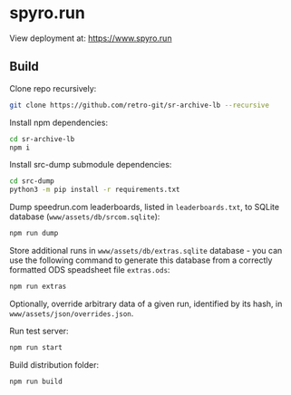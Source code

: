 # spyro.run

View deployment at: https://www.spyro.run

## Build

Clone repo recursively:
```bash
git clone https://github.com/retro-git/sr-archive-lb --recursive
```

Install npm dependencies:
```bash
cd sr-archive-lb
npm i
```

Install src-dump submodule dependencies:
```bash
cd src-dump
python3 -m pip install -r requirements.txt
```

Dump speedrun.com leaderboards, listed in `leaderboards.txt`, to SQLite database (`www/assets/db/srcom.sqlite`):
```bash
npm run dump
```

Store additional runs in `www/assets/db/extras.sqlite` database - you can use the following command to generate this database from a correctly formatted ODS speadsheet file `extras.ods`: 

```bash 
npm run extras
```

Optionally, override arbitrary data of a given run, identified by its hash, in `www/assets/json/overrides.json`.

Run test server:
```bash
npm run start
```

Build distribution folder:
```bash
npm run build
```
